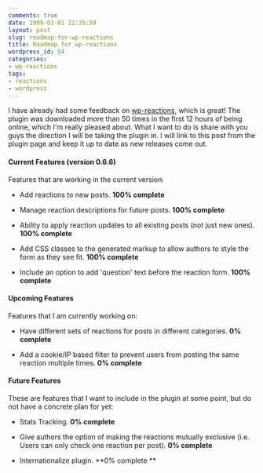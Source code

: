 ```yaml
---
comments: true
date: 2009-03-01 22:35:59
layout: post
slug: roadmap-for-wp-reactions
title: Roadmap for wp-reactions
wordpress_id: 54
categories:
- wp-reactions
tags:
- reactions
- wordpress
---
```


I have already had some feedback on [wp-reactions](http://wordpress.org/extend/plugins/wp-reactions/), which is great! The plugin was downloaded more than 50 times in the first 12 hours of being online, which I'm really pleased about. What I want to do is share with you guys the direction I will be taking the plugin in. I will link to this post from the plugin page and keep it up to date as new releases come out.


#### Current Features (version 0.6.6)


Features that are working in the current version:



	
  * Add reactions to new posts. **100% complete**

	
  * Manage reaction descriptions for future posts. **100% complete**

	
  * Ability to apply reaction updates to all existing posts (not just new ones). **100% complete**

	
  * Add CSS classes to the generated markup to allow authors to style the form as they see fit. **100% complete**

	
  * Include an option to add 'question' text before the reaction form. **100% complete**




#### Upcoming Features


Features that I am currently working on:



	
  * Have different sets of reactions for posts in different categories. **0% complete**

	
  * Add a cookie/IP based filter to prevent users from posting the same reaction multiple times. **0% complete**




#### Future Features


These are features that I want to include in the plugin at some point, but do not have a concrete plan for yet:



	
  * Stats Tracking. **0% complete**

	
  * Give authors the option of making the reactions mutually exclusive (i.e. Users can only check one reaction per post). **0% complete**

	
  * Internationalize plugin. **0% complete
**


